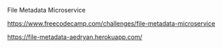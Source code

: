File Metadata Microservice

https://www.freecodecamp.com/challenges/file-metadata-microservice

https://file-metadata-aedryan.herokuapp.com/